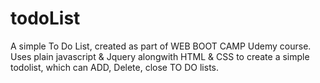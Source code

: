 # todoList
A simple To Do List, created as part of WEB BOOT CAMP Udemy course. Uses plain javascript & Jquery alongwith HTML & CSS to create a simple 
todolist, which can ADD, Delete, close TO DO lists. 
